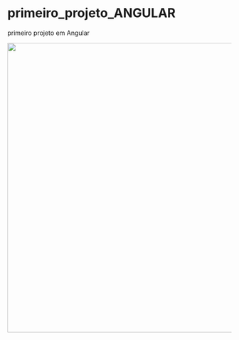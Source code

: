 # primeiro_projeto_ANGULAR
primeiro projeto em Angular

<div align="center">
<img src="https://user-images.githubusercontent.com/51713644/147000112-2943c9a7-ddeb-424a-b66d-6b9e5c8a3da0.png" width="650px">
</div>
